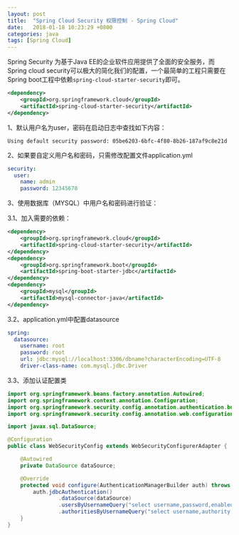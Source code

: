 ```yaml
---
layout: post
title:  "Spring Cloud Security 权限控制 - Spring Cloud"
date:   2018-01-18 10:23:29 +0800
categories: java
tags: [Spring Cloud]
---
```


Spring Security 为基于Java EE的企业软件应用提供了全面的安全服务，而Spring cloud security可以极大的简化我们的配置，一个最简单的工程只需要在Spring boot工程中依赖<code>spring-cloud-starter-security</code>即可。

```xml
<dependency>
    <groupId>org.springframework.cloud</groupId>
    <artifactId>spring-cloud-starter-security</artifactId>
</dependency>
```

1、默认用户名为user，密码在启动日志中查找如下内容：

```text
Using default security password: 05be6203-6bfc-4f80-8b26-187af9c8e21d
```

2、如果要自定义用户名和密码，只需修改配置文件application.yml

```yaml
security:
  user:
    name: admin
    password: 12345678
```

3、使用数据库（MYSQL）中用户名和密码进行验证：

3.1、加入需要的依赖：

```xml
<dependency>
    <groupId>org.springframework.cloud</groupId>
    <artifactId>spring-cloud-starter-security</artifactId>
</dependency>
<dependency>
    <groupId>org.springframework.boot</groupId>
    <artifactId>spring-boot-starter-jdbc</artifactId>
</dependency>
<dependency>
    <groupId>mysql</groupId>
    <artifactId>mysql-connector-java</artifactId>
</dependency>
```

3.2、application.yml中配置datasource

```yaml
spring:
  datasource:
    username: root
    password: root
    url: jdbc:mysql://localhost:3306/dbname?characterEncoding=UTF-8
    driver-class-name: com.mysql.jdbc.Driver
```
3.3、添加认证配置类

```java
import org.springframework.beans.factory.annotation.Autowired;
import org.springframework.context.annotation.Configuration;
import org.springframework.security.config.annotation.authentication.builders.AuthenticationManagerBuilder;
import org.springframework.security.config.annotation.web.configuration.WebSecurityConfigurerAdapter;

import javax.sql.DataSource;

@Configuration
public class WebSecurityConfig extends WebSecurityConfigurerAdapter {

    @Autowired
    private DataSource dataSource;

    @Override
    protected void configure(AuthenticationManagerBuilder auth) throws Exception {
        auth.jdbcAuthentication()
                .dataSource(dataSource)
                .usersByUsernameQuery("select username,password,enabled from users where username = ?")
                .authoritiesByUsernameQuery("select username,authority from authorities where username = ?");
    }
}
```